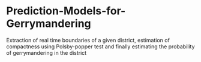 # Prediction-Models-for-Gerrymandering
Extraction of real time boundaries of a given district, estimation of compactness using Polsby-popper test and finally estimating the probability of gerrymandering in the district
